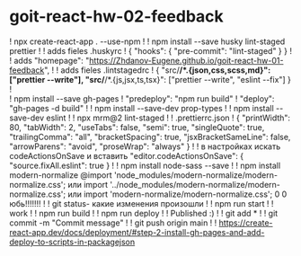 # goit-react-hw-02-feedback
! npx create-react-app . --use-npm
!
! npm install --save husky lint-staged prettier
!
! adds fieles .huskyrc
! {
  "hooks": {
    "pre-commit": "lint-staged"
  }
}
!
! adds "homepage": "https://Zhdanov-Eugene.github.io/goit-react-hw-01-feedback",
!
!  adds fieles .lintstagedrc
! {
  "src/**/*.{json,css,scss,md}": ["prettier --write"],
  "src/**/*.{js,jsx,ts,tsx}": ["prettier --write", "eslint --fix"]
}
!  
! npm install --save gh-pages
! "predeploy": "npm run build"
! "deploy": "gh-pages -d build"
! 
! npm install --save-dev prop-types
! 
! npm install --save-dev eslint
! 
! npx mrm@2 lint-staged
! 
! .prettierrc.json
! {
    "printWidth": 80,
    "tabWidth": 2,
    "useTabs": false,
    "semi": true,
    "singleQuote": true,
    "trailingComma": "all",
    "bracketSpacing": true,
    "jsxBracketSameLine": false,
    "arrowParens": "avoid",
    "proseWrap": "always"
  }
! 
! в настройках искать codeActionsOnSave и вставить 
 "editor.codeActionsOnSave": {
        "source.fixAll.eslint": true
      }
! 
! npm install node-sass --save
! 
! npm install modern-normalize
@import 'node_modules/modern-normalize/modern-normalize.css'; или import
'../node_modules/modern-normalize/modern-normalize.css'; или import
'modern-normalize/modern-normalize.css'; 0 0 юбь!!!!!!!
! 
! git status- какие изменения произошли
! 
! npm run start
! 
! work
! 
! npm run build
! 
! npm run deploy
! 
! Published
      :)
! 
! git add \*
! 
! git commit -m "Commit message"
! 
! git push origin main
! 
! https://create-react-app.dev/docs/deployment/#step-2-install-gh-pages-and-add-deploy-to-scripts-in-packagejson
